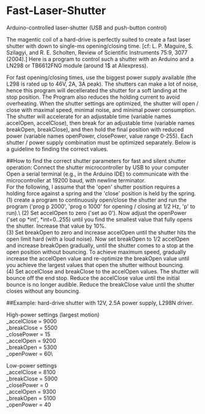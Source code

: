 # Fast-Laser-Shutter
Arduino-controlled laser-shutter (USB and push-button control)

The magentic coil of a hard-drive is perfectly suited to create a fast laser shutter with down to single-ms opening/closing time. [cf: L. P. Maguire, S. Szilagyi, and R. E. Scholten, Review of Scientific Instruments 75:9, 3077 (2004).] Here is a program to control such a shutter with an Arduino and a LN298 or TB6612FNG module (around 1$ at Aliexpress). 

For fast opening/closing times, use the biggest power supply available (the L298 is rated up to 46V, 2A, 3A peak). The shutters can make a lot of noise, hence this program will decellerated the shutter for a soft landing at the stop position. The Program also reduces the holding current to avoid overheating. When the shutter settings are optimized, the shutter will open / close with maximal speed, minimal noise, and minimal power consumption. The shutter will accelerate for an adjustable time (variable names accelOpen, accelClose), then break for an adjustable time (variable names breakOpen, breakClose), and then hold the final position with reduced power (variable names openPower, closePower, value range 0-255). Each shutter / power supply combination must be optimized separately. Below is a guideline to finding the correct values.

##How to find the correct shutter parameters for fast and silent shutter operation:
Connect the shutter microcontroller by USB to your computer Open a serial terminal (e.g., in the Arduino IDE) to communicate with the microcontroller at 19200 baud, with newline terminator.\
For the following, I assume that the 'open' shutter position requires a holding force against a spring and the 'close' position is held by the spring.\
(1) create a program to continuously open/close the shutter and run the program ('prog p 2000', 'prog o 1000' for opening / closing at 1/2 Hz, 'p' to run).\ 
(2) Set accelOpen to zero ('set ao 0'). Now adjust the openPower ('set op *int', *int=0..255) until you find the smallest value that fully opens the shutter. Increase that value by 10%.\
(3) Set breakOpen to zero and increase accelOpen until the shutter hits the open limit hard (with a loud noise). Now set breakOpen to 1/2 accelOpen and increase breakOpen gradually, until the shutter comes to a stop at the open position without bouncing. To achieve maximum speed, gradually increase the accelOpen value and re-optimize the breakOpen value until you achieve the largest values that open the shutter without bouncing.\
(4) Set accelClose and breakClose to the accelOpen values. The shutter will bounce off the end stop. Reduce the accelClose value until the initial bounce is no longer audible. Reduce the breakClose value until the shutter closes without any bouncing. 

##Example: hard-drive shutter with 12V, 2.5A power supply, L298N driver.

High-power settings (largest motion)\
_accelClose = 9000\
_breakClose = 5500\
_closePower = 15\
_accelOpen  = 9200\
_breakOpen = 5300\
_openPower = 60\

Low-power settings\
_accelClose = 8100\
_breakClose = 5900\
_closePower = 0\
_accelOpen  = 9300\
_breakOpen = 5100\
_openPower = 40
